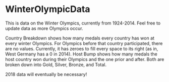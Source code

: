 # WinterOlympicData
This is data on the Winter Olympics, currently from 1924-2014. Feel free to update data as more Olympics occur.

Country Breakdown shows how many medals every country has won at every winter Olympics. For Olympics before that country participated, there are no values. Currently, it has zeroes to fill every space to its right (as in, West Germany has a 0 in 2014).
Host Bump shows how many medals the host country won during their Olympics and the one prior and after.
Both are broken down into Gold, Silver, Bronze, and Total.

2018 data will eventually be necessary!
